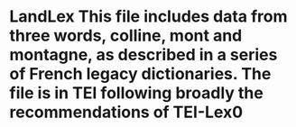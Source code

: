 # LandLex This file includes data from three words, colline, mont and montagne, as described in a series of French legacy dictionaries. The file is in TEI following broadly the recommendations of TEI-Lex0
